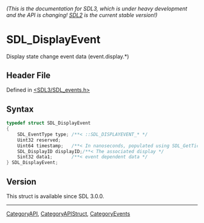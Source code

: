 ###### (This is the documentation for SDL3, which is under heavy development and the API is changing! [SDL2](https://wiki.libsdl.org/SDL2/) is the current stable version!)
# SDL_DisplayEvent

Display state change event data (event.display.*)

## Header File

Defined in [<SDL3/SDL_events.h>](https://github.com/libsdl-org/SDL/blob/main/include/SDL3/SDL_events.h)

## Syntax

```c
typedef struct SDL_DisplayEvent
{
    SDL_EventType type; /**< ::SDL_DISPLAYEVENT_* */
    Uint32 reserved;
    Uint64 timestamp;   /**< In nanoseconds, populated using SDL_GetTicksNS() */
    SDL_DisplayID displayID;/**< The associated display */
    Sint32 data1;       /**< event dependent data */
} SDL_DisplayEvent;
```

## Version

This struct is available since SDL 3.0.0.

----
[CategoryAPI](CategoryAPI), [CategoryAPIStruct](CategoryAPIStruct), [CategoryEvents](CategoryEvents)

